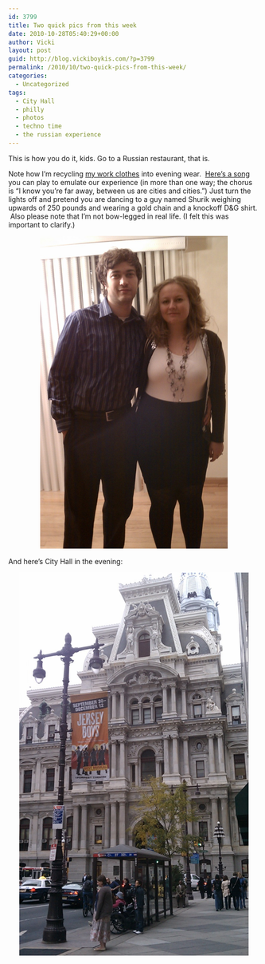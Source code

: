 ```yaml
---
id: 3799
title: Two quick pics from this week
date: 2010-10-28T05:40:29+00:00
author: Vicki
layout: post
guid: http://blog.vickiboykis.com/?p=3799
permalink: /2010/10/two-quick-pics-from-this-week/
categories:
  - Uncategorized
tags:
  - City Hall
  - philly
  - photos
  - techno time
  - the russian experience
---
```

This is how you do it, kids. Go to a Russian restaurant, that is.

Note how I&#8217;m recycling [my work clothes](http://blog.vickiboykis.com/2010/09/28/please-help-me-look-less-like-gaga-and-more-like-coco/) into evening wear.  [Here&#8217;s a song](http://www.youtube.com/watch?v=ypw0x55km5Q&feature=related) you can play to emulate our experience (in more than one way; the chorus is &#8220;I know you&#8217;re far away, between us are cities and cities.&#8221;) Just turn the lights off and pretend you are dancing to a guy named Shurik weighing upwards of 250 pounds and wearing a gold chain and a knockoff D&G shirt.  Also please note that I&#8217;m not bow-legged in real life. (I felt this was important to clarify.)

<p style="text-align: center;">
  <a href="https://raw.githubusercontent.com/veekaybee/wlb/gh-pages/assets/images/2010/10/IMAG0448.jpg"><img class="aligncenter size-full wp-image-3800" title="IMAG0448" src="https://raw.githubusercontent.com/veekaybee/wlb/gh-pages/assets/images/2010/10/IMAG0448.jpg" alt="" width="377" height="627" /></a>
</p>

<p style="text-align: left;">
  And here&#8217;s City Hall in the evening:
</p>

<p style="text-align: center;">
  <a href="https://raw.githubusercontent.com/veekaybee/wlb/gh-pages/assets/images/2010/10/IMAG0451.jpg"><img class="aligncenter size-full wp-image-3801" title="IMAG0451" src="https://raw.githubusercontent.com/veekaybee/wlb/gh-pages/assets/images/2010/10/IMAG0451.jpg" alt="" width="461" height="768" /></a>
</p>